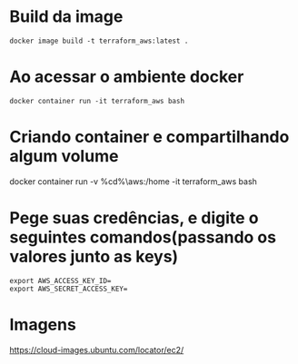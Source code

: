 
# Build da image
    docker image build -t terraform_aws:latest .

# Ao acessar o ambiente docker
    docker container run -it terraform_aws bash


# Criando container e compartilhando algum volume
docker container run -v %cd%\aws:/home -it terraform_aws bash

# Pege suas credências, e digite o seguintes comandos(passando os valores junto as keys)
    export AWS_ACCESS_KEY_ID=
    export AWS_SECRET_ACCESS_KEY=

# Imagens 

https://cloud-images.ubuntu.com/locator/ec2/